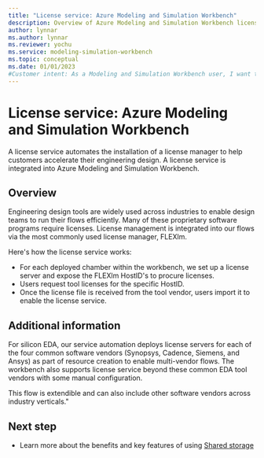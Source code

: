 ```yaml
---
title: "License service: Azure Modeling and Simulation Workbench"
description: Overview of Azure Modeling and Simulation Workbench license service component.
author: lynnar
ms.author: lynnar
ms.reviewer: yochu
ms.service: modeling-simulation-workbench
ms.topic: conceptual
ms.date: 01/01/2023
#Customer intent: As a Modeling and Simulation Workbench user, I want to understand the license service component.
---
```


# License service: Azure Modeling and Simulation Workbench

A license service automates the installation of a license manager to help customers accelerate their engineering design.  A license service is integrated into Azure Modeling and Simulation Workbench.

## Overview

Engineering design tools are widely used across industries to enable design teams to run their flows efficiently. Many of these proprietary software programs require licenses. License management is integrated into our flows via the most commonly used license manager, FLEXlm.

Here's how the license service works:

- For each deployed chamber within the workbench, we set up a license server and expose the FLEXlm HostID's to procure licenses.
- Users request tool licenses for the specific HostID.
- Once the license file is received from the tool vendor, users import it to enable the license service.

## Additional information

For silicon EDA, our service automation deploys license servers for each of the four common software vendors (Synopsys, Cadence, Siemens, and Ansys) as part of resource creation to enable multi-vendor flows. The workbench also supports license service beyond these common EDA tool vendors with some manual configuration.

This flow is extendible and can also include other software vendors across industry verticals."

## Next step

- Learn more about the benefits and key features of using [Shared storage](./shared-storage.md)
